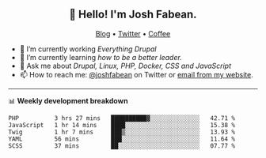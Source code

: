 <h2 align="center">👋 Hello! I'm Josh Fabean.</h2>
<p align="center">
  <a href="https://joshfabean.com">Blog</a> •
  <a href="https://twitter.com/fabean">Twitter</a> •
  <a href="https://www.buymeacoffee.com/LSxne6Yr4">Coffee</a>
</p>

- 🔭 I’m currently working *Everything Drupal*
- 🌱 I’m currently learning *how to be a better leader.*
- 💬 Ask me about *Drupal, Linux, PHP, Docker, CSS and JavaScript*
- 📫 How to reach me: [@joshfabean](https://twitter.com/joshfabean) on Twitter or [email from my website](https://joshfabean.com).

-------

📊 **Weekly development breakdown**
<!--START_SECTION:waka-->
```text
PHP          3 hrs 27 mins   ██████████▓░░░░░░░░░░░░░░   42.71 % 
JavaScript   1 hr 14 mins    ████░░░░░░░░░░░░░░░░░░░░░   15.38 % 
Twig         1 hr 7 mins     ███▒░░░░░░░░░░░░░░░░░░░░░   13.93 % 
YAML         56 mins         ███░░░░░░░░░░░░░░░░░░░░░░   11.64 % 
SCSS         37 mins         ██░░░░░░░░░░░░░░░░░░░░░░░   07.77 % 
```
<!--END_SECTION:waka-->

<!--
**fabean/fabean** is a ✨ _special_ ✨ repository because its `README.md` (this file) appears on your GitHub profile.

Here are some ideas to get you started:

- 🔭 I’m currently working on ...
- 🌱 I’m currently learning ...
- 👯 I’m looking to collaborate on ...
- 🤔 I’m looking for help with ...
- 💬 Ask me about ...
- 📫 How to reach me: ...
- 😄 Pronouns: ...
- ⚡ Fun fact: ...
-->
